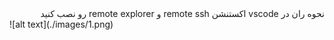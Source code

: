 <div dir="rtl">
نحوه ران در vscode
اکستنشن remote ssh و remote explorer رو نصب کنید
</div>
![alt text](./images/1.png)
